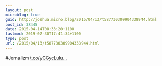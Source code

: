 ```yaml
---
layout: post
microblog: true
guid: http://joshua.micro.blog/2015/04/13/t587730309904338944.html
post_id: 38445
date: 2015-04-14T08:33:20+1100
lastmod: 2019-07-30T17:41:34+1100
type: post
url: /2015/04/13/t587730309904338944.html
---
```

#Jernalizm [t.co/yCGycLulu...](http://t.co/yCGycLuluK)
